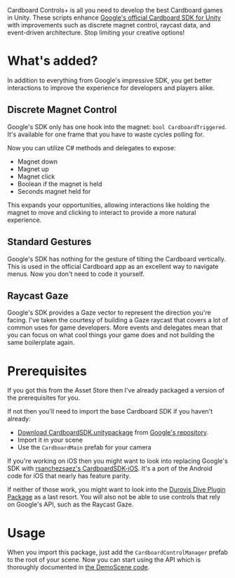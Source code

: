 Cardboard Controls+ is all you need to develop the best Cardboard games in Unity. These scripts enhance [Google's official Cardboard SDK for Unity](https://developers.google.com/cardboard/unity/) with improvements such as discrete magnet control, raycast data, and event-driven architecture. Stop limiting your creative options!

# What's added?

In addition to everything from Google's impressive SDK, you get better interactions to improve the experience for developers and players alike.

## Discrete Magnet Control

Google's SDK only has one hook into the magnet: `bool CardboardTriggered`. It's available for one frame that you have to waste cycles polling for. 

Now you can utilize C# methods and delegates to expose:

- Magnet down
- Magnet up
- Magnet click
- Boolean if the magnet is held
- Seconds magnet held for

This expands your opportunities, allowing interactions like holding the magnet to move and clicking to interact to provide a more natural experience.

## Standard Gestures

Google's SDK has nothing for the gesture of tilting the Cardboard vertically. This is used in the official Cardboard app as an excellent way to navigate menus. Now you don't need to code it yourself.

## Raycast Gaze

Google's SDK provides a Gaze vector to represent the direction you're facing. I've taken the courtesy of building a Gaze raycast that covers a lot of common uses for game developers. More events and delegates mean that you can focus on what cool things your game does and not building the same boilerplate again.

# Prerequisites

If you got this from the Asset Store then I've already packaged a version of the prerequisites for you.

If not then you'll need to import the base Cardboard SDK if you haven't already:
- [Download CardboardSDK.unitypackage](https://github.com/googlesamples/cardboard-unity/blob/master/CardboardSDKForUnity.unitypackage?raw=true) from [Google's repository](https://github.com/googlesamples/cardboard-unity).
- Import it in your scene
- Use the `CardboardMain` prefab for your camera

If you're working on iOS then you might want to look into replacing Google's SDK with [rsanchezsaez's CardboardSDK-iOS](https://github.com/rsanchezsaez/cardboardsdk-ios). It's a port of the Android code for iOS that nearly has feature parity.

If neither of those work, you might want to look into the [Durovis Dive Plugin Package](https://www.durovis.com/sdk.html) as a last resort. You will also not be able to use controls that rely on Google's API, such as the Raycast Gaze.

# Usage

When you import this package, just add the `CardboardControlManager` prefab to the root of your scene. Now you can start using the API which is thoroughly documented in [the DemoScene code](https://github.com/JScott/CardboardSDK-Unity/blob/master/CardboardControl/DemoScene/ExampleCharacterController.cs).
